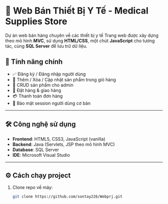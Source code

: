 # 🏥 Web Bán Thiết Bị Y Tế - Medical Supplies Store

Dự án web bán hàng chuyên về các thiết bị y tế 
Trang web được xây dựng theo mô hình **MVC**, sử dụng **HTML/CSS**, một chút **JavaScript** cho tương tác, cùng **SQL Server** để lưu trữ dữ liệu.


## 📌 Tính năng chính

- ✅ Đăng ký / Đăng nhập người dùng
- 🛒 Thêm / Xóa / Cập nhật sản phẩm trong giỏ hàng
- 🧾 CRUD sản phẩm cho admin
- 🚚 Đặt hàng & giao hàng
- 💳 Thanh toán đơn hàng
- 🔐 Bảo mật session người dùng cơ bản

---

## 🛠️ Công nghệ sử dụng

- **Frontend**: HTML5, CSS3, JavaScript (vanilla)
- **Backend**: Java (Servlets, JSP theo mô hình MVC)
- **Database**: SQL Server
- **IDE**: Microsoft Visual Studio

---

## ⚙️ Cách chạy project

1. Clone repo về máy:
   ```bash
   git clone https://github.com/sontay226/Webprj.git
